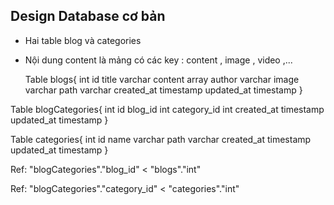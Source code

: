 ## Design Database cơ bản

-   Hai table blog và categories

-   Nội dung content là mảng có các key : content , image , video ,...

    Table blogs{
    int id
    title varchar
    content array
    author varchar
    image varchar
    path varchar
    created_at timestamp
    updated_at timestamp
    }

Table blogCategories{
int id
blog_id int
category_id int
created_at timestamp
updated_at timestamp
}

Table categories{
int id
name varchar
path varchar
created_at timestamp
updated_at timestamp
}

Ref: "blogCategories"."blog_id" < "blogs"."int"

Ref: "blogCategories"."category_id" < "categories"."int"

